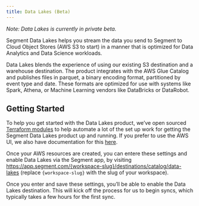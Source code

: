 ```yaml
---
title: Data Lakes (Beta)
---
```


_Note: Data Lakes is currently in private beta._

Segment Data Lakes helps you stream the data you send to Segment to Cloud Object Stores (AWS S3 to start) in a manner that is optimized for Data Analytics and Data Science workloads.

Data Lakes blends the experience of using our existing S3 destination and a warehouse destination. The product integrates with the AWS Glue Catalog and publishes files in parquet, a binary encoding format, partitioned by event type and date. These formats are optimized for use with systems like Spark, Athena, or Machine Learning vendors like DataBricks or DataRobot.

## Getting Started

To help you get started with the Data Lakes product, we’ve open sourced [Terraform modules](https://github.com/segmentio/terraform-aws-data-lake) to help automate a lot of the set up work for getting the Segment Data Lakes product up and running. If you prefer to use the AWS UI, we also have documentation for this [here](https://docs.google.com/document/d/1GlWzS5KO4QaiVZx9pwfpgF-N-Xy2e_QQcdYSX-nLMDU/edit?usp=sharing).

Once your AWS resources are created, you can entere these settings and enable Data Lakes via the Segment app, by visiting https://app.segment.com/{workspace-slug}/destinations/catalog/data-lakes (replace `{workspace-slug}` with the slug of your workspace).

Once you enter and save these settings, you’ll be able to enable the Data Lakes destination. This will kick off the process for us to begin syncs, which typically takes a few hours for the first sync.
